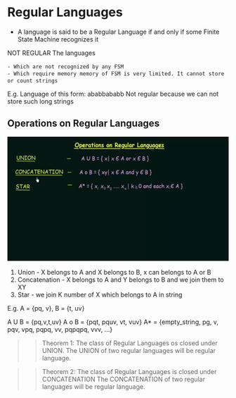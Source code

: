 # Regular Languages

- A language is said to be a Regular Language if and only if some Finite State Machine recognizes it

NOT REGULAR The languages

    - Which are not recognized by any FSM
    - Which require memory memory of FSM is very limited. It cannot store or count strings

E.g. Language of this form: ababbababb Not regular because we can not store such long strings

## Operations on Regular Languages

![img.png](../images/Regular_Languages.png)

1. Union - X belongs to A and X belongs to B, x can belongs to A or B
2. Concatenation - X belongs to A and Y belongs to B and we join them to XY
3. Star - we join K number of X which belongs to A in string

E.g. A = {pq, v}, B = {t, uv}

A U B = {pq,v,t,uv} A o B = {pqt, pquv, vt, vuv} A* = {empty_string, pg, v, pqv, vpq, pqpq, vv, pqpqpq, vvv, ...}

>> Theorem 1: The class of Regular Languages os closed under UNION. The UNION of two regular languages will be regular
language.

>> Theorem 2: The class of Regular Languages is closed under CONCATENATION The CONCATENATION of two regular languages will
be regular language.
